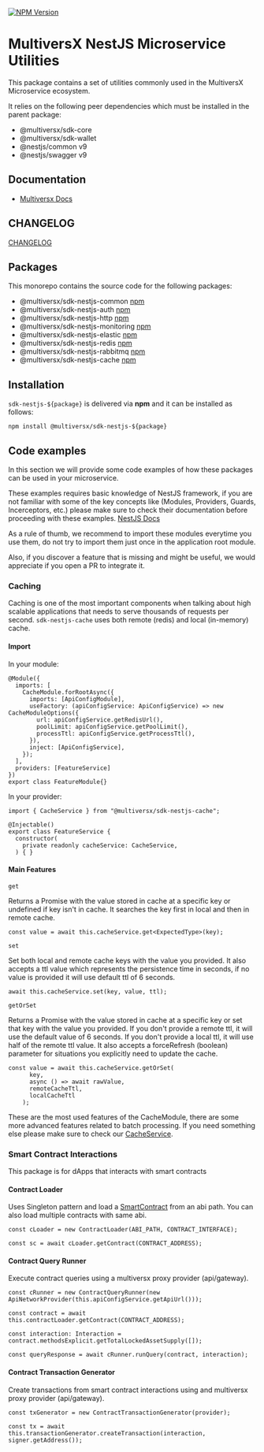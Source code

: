 <a href="https://www.npmjs.com/package/@multiversx/sdk-nestjs-common" target="_blank"><img src="https://img.shields.io/npm/v/@multiversx/sdk-nestjs-common.svg" alt="NPM Version" /></a>

# MultiversX NestJS Microservice Utilities

This package contains a set of utilities commonly used in the MultiversX Microservice ecosystem.

It relies on the following peer dependencies which must be installed in the parent package:

- @multiversx/sdk-core
- @multiversx/sdk-wallet
- @nestjs/common v9
- @nestjs/swagger v9

## Documentation

- [Multiversx Docs](https://docs.multiversx.com/sdk-and-tools/sdk-nestjs)

## CHANGELOG

[CHANGELOG](CHANGELOG.md)

## Packages

This monorepo contains the source code for the following packages:

- @multiversx/sdk-nestjs-common [npm](https://www.npmjs.com/package/@multiversx/sdk-nestjs-common)
- @multiversx/sdk-nestjs-auth [npm](https://www.npmjs.com/package/@multiversx/sdk-nestjs-auth)
- @multiversx/sdk-nestjs-http [npm](https://www.npmjs.com/package/@multiversx/sdk-nestjs-http)
- @multiversx/sdk-nestjs-monitoring [npm](https://www.npmjs.com/package/@multiversx/sdk-nestjs-monitoring)
- @multiversx/sdk-nestjs-elastic [npm](https://www.npmjs.com/package/@multiversx/sdk-nestjs-elastic)
- @multiversx/sdk-nestjs-redis [npm](https://www.npmjs.com/package/@multiversx/sdk-nestjs-redis)
- @multiversx/sdk-nestjs-rabbitmq [npm](https://www.npmjs.com/package/@multiversx/sdk-nestjs-rabbitmq)
- @multiversx/sdk-nestjs-cache [npm](https://www.npmjs.com/package/@multiversx/sdk-nestjs-cache)


## Installation

`sdk-nestjs-${package}` is delivered via **npm** and it can be installed as follows:

```
npm install @multiversx/sdk-nestjs-${package}
```

## Code examples

In this section we will provide some code examples of how these packages can be used in your microservice.

These examples requires basic knowledge of NestJS framework, if you are not familiar with some of the key concepts like (Modules, Providers, Guards, Incerceptors, etc.) please make sure to check their documentation before proceeding with these examples. [NestJS Docs](https://docs.nestjs.com/#introduction)

As a rule of thumb, we recommend to import these modules everytime you use them, do not try to import them just once in the application root module.

Also, if you discover a feature that is missing and might be useful, we would appreciate if you open a PR to integrate it.

### Caching

Caching is one of the most important components when talking about high scalable applications that needs to serve thousands of requests per second.
`sdk-nestjs-cache` uses both remote (redis) and local (in-memory) cache.

#### Import

In your module:

```
@Module({
  imports: [
    CacheModule.forRootAsync({
      imports: [ApiConfigModule],
      useFactory: (apiConfigService: ApiConfigService) => new CacheModuleOptions({
        url: apiConfigService.getRedisUrl(),
        poolLimit: apiConfigService.getPoolLimit(),
        processTtl: apiConfigService.getProcessTtl(),
      }),
      inject: [ApiConfigService],
    });
  ],
  providers: [FeatureService]
})
export class FeatureModule{}
```

In your provider:

```
import { CacheService } from "@multiversx/sdk-nestjs-cache";

@Injectable()
export class FeatureService {
  constructor(
    private readonly cacheService: CacheService,
  ) { }
```

#### Main Features

`get`

Returns a Promise with the value stored in cache at a specific key or undefined if key isn't in cache.
It searches the key first in local and then in remote cache.

```
const value = await this.cacheService.get<ExpectedType>(key);
```

`set`

Set both local and remote cache keys with the value you provided. It also accepts a ttl value which represents the persistence time in seconds, if no value is provided it will use default ttl of 6 seconds.

```
await this.cacheService.set(key, value, ttl);
```

`getOrSet`

Returns a Promise with the value stored in cache at a specific key or set that key with the value you provided.
If you don't provide a remote ttl, it will use the default value of 6 seconds.
If you don't provide a local ttl, it will use half of the remote ttl value.
It also accepts a forceRefresh (boolean) parameter for situations you explicitly need to update the cache.

```
const value = await this.cacheService.getOrSet(
      key,
      async () => await rawValue,
      remoteCacheTtl,
      localCacheTtl
    );
```

These are the most used features of the CacheModule, there are some more advanced features related to batch processing.
If you need something else please make sure to check our [CacheService](packages/cache/src/cache/cache.service.ts).

### Smart Contract Interactions

This package is for dApps that interacts with smart contracts

#### Contract Loader

Uses Singleton pattern and load a [SmartContract](https://github.com/multiversx/mx-sdk-erdjs/blob/main/src/smartcontracts/smartContract.ts) from an abi path.
You can also load multiple contracts with same abi.

```
const cLoader = new ContractLoader(ABI_PATH, CONTRACT_INTERFACE);

const sc = await cLoader.getContract(CONTRACT_ADDRESS);
```

#### Contract Query Runner

Execute contract queries using a multiversx proxy provider (api/gateway).

```
const cRunner = new ContractQueryRunner(new ApiNetworkProvider(this.apiConfigService.getApiUrl()));

const contract = await this.contractLoader.getContract(CONTRACT_ADDRESS);

const interaction: Interaction = contract.methodsExplicit.getTotalLockedAssetSupply([]);

const queryResponse = await cRunner.runQuery(contract, interaction);
```

#### Contract Transaction Generator

Create transactions from smart contract interactions using and multiversx proxy provider (api/gateway).

```
const txGenerator = new ContractTransactionGenerator(provider);

const tx = await this.transactionGenerator.createTransaction(interaction, signer.getAddress());
```
